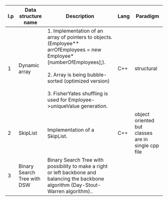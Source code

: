 | l.p | Data structure name         | Description                                                                                                                                                                                                                                                         | Lang | Paradigm                                           |
|-----|-----------------------------|---------------------------------------------------------------------------------------------------------------------------------------------------------------------------------------------------------------------------------------------------------------------|------|----------------------------------------------------|
| 1   | Dynamic array               | 1. Implementation of an array of pointers to objects.<br>(Employee** arrOfEmployees = new Employee* [numberOfEmployees];).<br><br>2. Array is being bubble-sorted (optimized version)<br><br>3. FisherYates shuffling is used for Employee->uniqueValue generation. | C++  | structural                                         |
| 2   | SkipList                    | Implementation of a SkipList.                                                                                                                                                                                                                                       | C++  | object oriented but classes are in single cpp file |
| 3   | Binary Search Tree with DSW | Binary Search Tree with possibility to make a right or left backbone and balancing the backbone algorithm (Day-Stout-Warren algorithm)..                                                                                                                            |      |                                                    |
